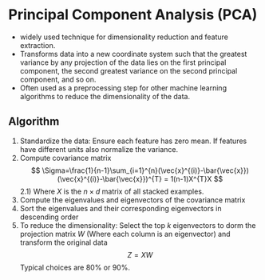 # Principal Component Analysis (PCA)

- widely used technique for dimensionality reduction and feature extraction.
- Transforms data into a new coordinate system such that the greatest variance by any projection of the data lies on the first principal component, the second greatest variance on the second principal component, and so on. 
- Often used as a preprocessing step for other machine learning algorithms to reduce the dimensionality of the data. 

## Algorithm 

1) Standardize the data: Ensure each feature has zero mean. If features have different units also normalize the variance. 
2) Compute covariance matrix
$$
\Sigma=\frac{1}{n-1}\sum_{i=1}^{n}(\vec{x}^{(i)}-\bar{\vec{x}})(\vec{x}^{(i)}-\bar{\vec{x}})^{T} = 1(n-1)X^{T}X
$$
	2.1) Where $X$ is the $n \times d$ matrix of all stacked examples.
3) Compute the eigenvalues and eigenvectors of the covariance matrix
4) Sort the eigenvalues and their corresponding eigenvectors in descending order
5) To reduce the dimensionality: Select the top $k$ eigenvectors to dorm the projection matrix $W$ (Where each column is an eigenvector) and transform the original data
$$
Z = XW
$$
 Typical choices are 80% or 90%. 
